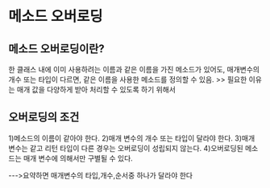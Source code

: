 메소드 오버로딩
=================

메소드 오버로딩이란?
----------------------
한 클래스 내에 이미 사용하려는 이름과 같은 이름을 가진 메소드가 있어도, 매개변수의 개수 또는 타입이 다르면, 같은 이름을 사용한 메소드를
정의할 수 있음. >> 필요한 이유는 매개 값을 다양하게 받아 처리할 수 있도록 하기 위해서

오버로딩의 조건
------------------
1)메소드의 이름이 같아야 한다.
2)매개 변수의 개수 또는 타입이 달라야 한다.
3)매개 변수는 같고 리턴 타입이 다른 경우는 오버로딩이 성립되지 않는다.
4)오버로딩된 메소드는 매개 변수에 의해서만 구별될 수 있다.

--->요약하면 매개변수의 타입,개수,순서중 하나가 달라야 한다
